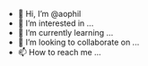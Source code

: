 - 👋 Hi, I’m @aophil
- 👀 I’m interested in ...
- 🌱 I’m currently learning ...
- 💞️ I’m looking to collaborate on ...
- 📫 How to reach me ...

<!--
aophil/aophil is a ✨ special ✨ repository because its `README.md` (this file) appears on your GitHub profile.
You can click the Preview link to take a look at your changes.
->
